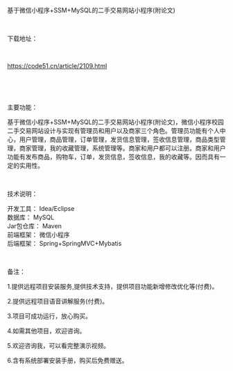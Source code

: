 <p>基于微信小程序+SSM+MySQL的二手交易网站小程序(附论文) </p>

<p>&nbsp;</p>

<p>下载地址：</p>

<p>&nbsp;</p>

<p><a href="http://code51.cn/article/2109.html">https://code51.cn/article/2109.html</a></p>

<p>&nbsp;</p>

<p>&nbsp;</p>

<p>主要功能：</p>

<p><p>基于微信小程序+SSM+MySQL的二手交易网站小程序(附论文)，微信小程序校园二手交易网站设计与实现有管理员和用户以及商家三个角色。管理员功能有个人中心，用户管理，商品管理，订单管理，发货信息管理，签收信息管理，商品类型管理，商家管理，我的收藏管理，系统管理等。商家和用户都可以注册。商家和用户功能有发布商品，购物车，订单，发货信息，签收信息，我的收藏等。因而具有一定的实用性。</p>
</p>

<p>&nbsp;</p>

<p>技术说明：</p>

<p><p>开发工具： Idea/Eclipse<br />
数据库： MySQL<br />
Jar包仓库： Maven<br />
前端框架： 微信小程序<br />
后端框架： Spring+SpringMVC+Mybatis</p>
</p>

<p>&nbsp;</p>

<p>备注：</p>

<p>1.提供远程项目安装服务,提供技术支持，提供项目功能新增修改优化等(付费)。</p>

<p>2.提供远程项目语音讲解服务(付费)。</p>

<p>3.项目可成功运行，放心购买。</p>

<p>4.如需其他项目，欢迎咨询。</p>

<p>5.欢迎咨询我，可以看完整演示视频。</p>

<p>6.含有系统部署安装手册，购买后免费赠送。</p>
